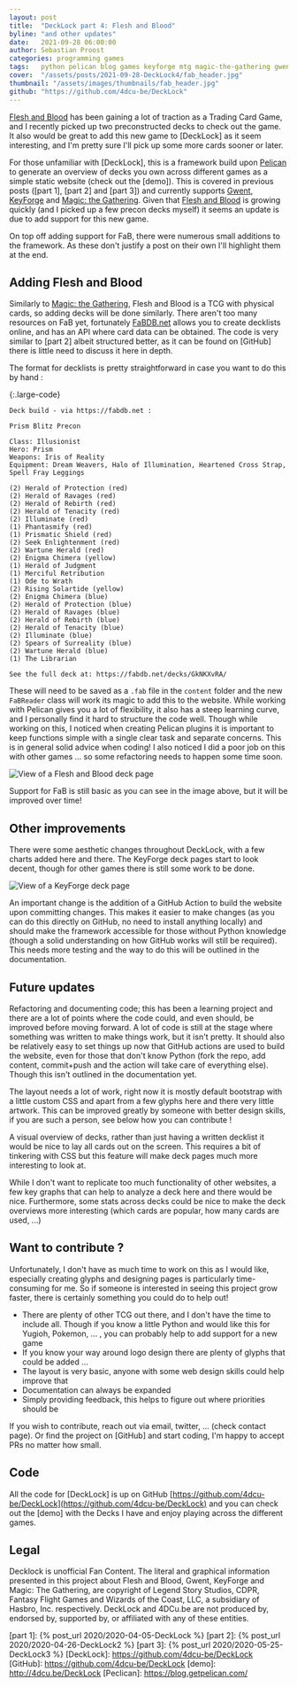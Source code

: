 ```yaml
---
layout: post
title:  "DeckLock part 4: Flesh and Blood"
byline: "and other updates"
date:   2021-09-28 06:00:00
author: Sebastian Proost
categories: programming games
tags:	python pelican blog games keyforge mtg magic-the-gathering gwent decklock flesh-and-blood
cover:  "/assets/posts/2021-09-28-DeckLock4/fab_header.jpg"
thumbnail: "/assets/images/thumbnails/fab_header.jpg"
github: "https://github.com/4dcu-be/DeckLock"
---
```


[Flesh and Blood] has been gaining a lot of traction as a Trading Card Game, and I recently picked up two preconstructed
decks to check out the game. It also would be great to add this new game to [DeckLock] as it seem interesting, and I'm
pretty sure I'll pick up some more cards sooner or later.

For those unfamiliar with [DeckLock], this is a framework build upon [Pelican] to generate an overview of decks you
own across different games as a simple static website (check out the [demo]). This is covered in previous posts
([part 1], [part 2] and [part 3]) and currently supports [Gwent], [KeyForge] and [Magic: the Gathering]. Given 
that [Flesh and Blood] is growing quickly (and I picked up a few precon decks myself) it seems an update is due to 
add support for this new game.

On top off adding support for FaB, there were numerous small additions to the framework. As these don't justify a post
on their own I'll highlight them at the end.

## Adding Flesh and Blood

Similarly to [Magic: the Gathering], Flesh and Blood is a TCG with physical cards, so adding decks will be done 
similarly. There aren't too many resources on FaB yet, fortunately [FaBDB.net] allows you to create decklists online, 
and has an API where card data can be obtained. The code is very similar to [part 2] albeit structured better,
as it can be found on [GitHub] there is little need to discuss it here in depth.

The format for decklists is pretty straightforward in case you want to do this by hand :

{:.large-code}
```text
Deck build - via https://fabdb.net :

Prism Blitz Precon

Class: Illusionist
Hero: Prism
Weapons: Iris of Reality
Equipment: Dream Weavers, Halo of Illumination, Heartened Cross Strap, Spell Fray Leggings

(2) Herald of Protection (red)
(2) Herald of Ravages (red)
(2) Herald of Rebirth (red)
(2) Herald of Tenacity (red)
(2) Illuminate (red)
(1) Phantasmify (red)
(1) Prismatic Shield (red)
(2) Seek Enlightenment (red)
(2) Wartune Herald (red)
(2) Enigma Chimera (yellow)
(1) Herald of Judgment
(1) Merciful Retribution
(1) Ode to Wrath
(2) Rising Solartide (yellow)
(2) Enigma Chimera (blue)
(2) Herald of Protection (blue)
(2) Herald of Ravages (blue)
(2) Herald of Rebirth (blue)
(2) Herald of Tenacity (blue)
(2) Illuminate (blue)
(2) Spears of Surreality (blue)
(2) Wartune Herald (blue)
(1) The Librarian

See the full deck at: https://fabdb.net/decks/GkNKXvRA/
```

These will need to be saved as a `.fab` file in the `content` folder and the new `FaBReader` class will 
work its magic to add this to the website. While working with Pelican gives you a lot of flexibility, it also has a 
steep learning curve, and I personally find it hard to structure the code well. Though while working on this, I noticed 
when creating Pelican plugins it is important to keep functions simple with a single clear task and separate concerns. 
This is in general solid advice when coding! I also noticed I did a poor job on this with other games ... 
so some refactoring needs to happen some time soon.

![View of a Flesh and Blood deck page](/assets/posts/2021-09-28-DeckLock4/decklock_fab_deck.png)

Support for FaB is still basic as you can see in the image above, but it will be improved over time!

## Other improvements

There were some aesthetic changes throughout DeckLock, with a few charts added here and there. The KeyForge deck
pages start to look decent, though for other games there is still some work to be done.

![View of a KeyForge deck page](/assets/posts/2021-09-28-DeckLock4/decklock_keyforge_deck.png)

An important change is the addition of a GitHub Action to build the website upon committing changes. This makes it 
easier to make changes (as you can do this directly on GitHub, no need to install anything locally) and should make
the framework accessible for those without Python knowledge (though a solid understanding on how GitHub works will
still be required). This needs more testing and the way to do this will be outlined in the documentation.


## Future updates

Refactoring and documenting code; this has been a learning project and there are a lot of points where the code could,
and even should, be improved before moving forward. A lot of code is still at the stage where something was written to
make things work, but it isn't pretty. It should also be relatively easy to set things up now that GitHub actions are
used to build the website, even for those that don't know Python (fork the repo, add content, commit+push and 
the action will take care of everything else). Though this isn't outlined in the documentation yet.

The layout needs a lot of work, right now it is mostly default bootstrap with a little custom CSS and apart from a few
glyphs here and there very little artwork. This can be improved greatly by someone with better design skills, if you
are such a person, see below how you can contribute !

A visual overview of decks, rather than just having a written decklist it would be nice to lay all cards out on the 
screen. This requires a bit of tinkering with CSS but this feature will make deck pages much more interesting to 
look at.

While I don't want to replicate too much functionality of other websites, a few key graphs that can help to analyze a 
deck here and there would be nice. Furthermore, some stats across decks could be nice to make the deck overviews more 
interesting (which cards are popular, how many cards are used, ...)

## Want to contribute ?

Unfortunately, I don't have as much time to work on this as I would like, especially creating glyphs and designing pages is
particularly time-consuming for me. So if someone is interested in seeing this project grow faster, there is certainly
something you could do to help out!

   * There are plenty of other TCG out there, and I don't have the time to include all. Though if you know a little Python and
would like this for Yugioh, Pokemon, ... , you can probably help to add support for a new game
   * If you know your way around logo design there are plenty of glyphs that could be added ... 
   * The layout is very basic, anyone with some web design skills could help improve that
   * Documentation can always be expanded
   * Simply providing feedback, this helps to figure out where priorities should be

If you wish to contribute, reach out via email, twitter, ... (check contact page). Or find the project on [GitHub] and 
start coding, I'm happy to accept PRs no matter how small.

## Code

All the code for [DeckLock] is up on GitHub [https://github.com/4dcu-be/DeckLock](https://github.com/4dcu-be/DeckLock)
and you can check out the [demo] with the Decks I have and enjoy playing across the different games.

## Legal

Decklock is unofficial Fan Content. The literal and graphical information presented in this project about Flesh and 
Blood, Gwent, KeyForge and Magic: The Gathering, are copyright of Legend Story Studios, CDPR, Fantasy Flight Games and 
Wizards of the Coast, LLC, a subsidiary of Hasbro, Inc. respectively. DeckLock and 4DCu.be are not produced by, 
endorsed by, supported by, or affiliated with any of these entities.

[Magic: the Gathering]: https://magic.wizards.com/en
[Flesh and Blood]: https://fabtcg.com/
[FaBDB.net]: https://fabdb.net/
[KeyForge]: https://www.keyforgegame.com/
[Gwent]: https://www.playgwent.com/en
[Pelican]: https://blog.getpelican.com/
[part 1]: {% post_url 2020/2020-04-05-DeckLock %}
[part 2]: {% post_url 2020/2020-04-26-DeckLock2 %}
[part 3]: {% post_url 2020/2020-05-25-DeckLock3 %}
[DeckLock]: https://github.com/4dcu-be/DeckLock
[GitHub]: https://github.com/4dcu-be/DeckLock
[demo]: http://4dcu.be/DeckLock
[Peclican]: https://blog.getpelican.com/
